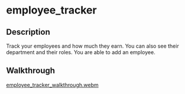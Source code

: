 # employee_tracker

## Description
Track your employees and how much they earn. You can also see their department and their roles. You are able to add an employee.

## Walkthrough

[employee_tracker_walkthrough.webm](https://user-images.githubusercontent.com/110434209/207308354-be0f5fbc-a9ea-4cad-a5f8-0de495480d32.webm)
